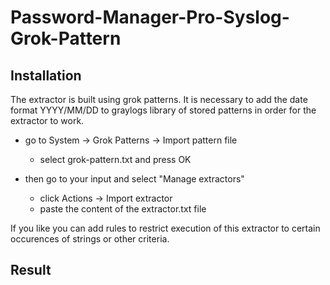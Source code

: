 # Password-Manager-Pro-Syslog-Grok-Pattern

## Installation

The extractor is built using grok patterns. It is necessary to add the date format YYYY/MM/DD to graylogs library of stored patterns in order for the extractor to work.

* go to System -> Grok Patterns -> Import pattern file
  * select grok-pattern.txt and press OK

* then go to your input and select "Manage extractors"
  * click Actions -> Import extractor
  * paste the content of the extractor.txt file

If you like you can add rules to restrict execution of this extractor to certain occurences of strings or other criteria.

## Result

<screen shot>
